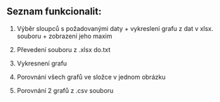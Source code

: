 ## Seznam funkcionalit:
1) Výběr sloupců s požadovanými daty + vykreslení grafu z dat v xlsx. souboru + zobrazení jeho maxim
   
2) Převedení souboru z .xlsx do.txt
   
3) Vykresnení grafu
   
4) Porovnání všech grafů ve složce v jednom obrázku

5) Porovnání 2 grafů z .csv souboru
